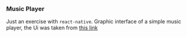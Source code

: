 ### Music Player

Just an exercise with `react-native`. Graphic interface of a simple music player, the Ui was taken from [this link](https://dribbble.com/shots/3170765--17-Music-Player-UI-sketch)